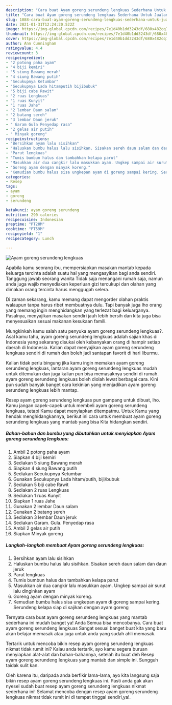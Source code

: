 ```yaml
---
description: "Cara buat Ayam goreng serundeng lengkuas Sederhana Untuk Jualan"
title: "Cara buat Ayam goreng serundeng lengkuas Sederhana Untuk Jualan"
slug: 1088-cara-buat-ayam-goreng-serundeng-lengkuas-sederhana-untuk-jualan
date: 2021-01-31T12:24:20.522Z
image: https://img-global.cpcdn.com/recipes/7e1d40b1dd3243df/680x482cq70/ayam-goreng-serundeng-lengkuas-foto-resep-utama.jpg
thumbnail: https://img-global.cpcdn.com/recipes/7e1d40b1dd3243df/680x482cq70/ayam-goreng-serundeng-lengkuas-foto-resep-utama.jpg
cover: https://img-global.cpcdn.com/recipes/7e1d40b1dd3243df/680x482cq70/ayam-goreng-serundeng-lengkuas-foto-resep-utama.jpg
author: Ann Cunningham
ratingvalue: 4.4
reviewcount: 3
recipeingredient:
- "2 potong paha ayam"
- "4 biji kemiri"
- "5 siung Bawang merah"
- "4 siung Bawang putih"
- "Secukupnya Ketumbar"
- "Secukupnya Lada hitamputih bijibubuk"
- "5 biji cabe Rawit"
- "2 ruas Lengkuas"
- "1 ruas Kunyit"
- "1 ruas Jahe"
- "2 lembar Daun salam"
- "2 batang sereh"
- "3 lembar Daun jeruk"
- " Garam Gula Penyedap rasa"
- "2 gelas air putih"
- " Minyak goreng"
recipeinstructions:
- "Bersihkan ayam lalu sisihkan"
- "Haluskan bumbu halus lalu sisihkan. Sisakan sereh daun salam dan daun jeruk"
- "Parut lengkuas"
- "Tumis bumbun halus dan tambahkan kelapa parut"
- "Masukkan air dua cangkir lalu masukkan ayam. Ungkep sampai air surut lalu dinginkan ayam"
- "Goreng ayam dengan minyak koreng."
- "Kemudian bumbu halus sisa ungkepan ayam di goreng sampai kering. Serundeng kelapa siap di sajikan dengan ayam goreng"
categories:
- Resep
tags:
- ayam
- goreng
- serundeng

katakunci: ayam goreng serundeng 
nutrition: 290 calories
recipecuisine: Indonesian
preptime: "PT20M"
cooktime: "PT59M"
recipeyield: "1"
recipecategory: Lunch

---
```



![Ayam goreng serundeng lengkuas](https://img-global.cpcdn.com/recipes/7e1d40b1dd3243df/680x482cq70/ayam-goreng-serundeng-lengkuas-foto-resep-utama.jpg)

Apabila kamu seorang ibu, mempersiapkan masakan mantab kepada keluarga tercinta adalah suatu hal yang mengasyikan bagi anda sendiri. Tanggung jawab seorang  wanita Tidak saja menangani rumah saja, namun anda juga wajib menyediakan keperluan gizi tercukupi dan olahan yang dimakan orang tercinta harus menggugah selera.

Di zaman  sekarang, kamu memang dapat mengorder olahan praktis walaupun tanpa harus ribet membuatnya dulu. Tapi banyak juga lho orang yang memang ingin menghidangkan yang terlezat bagi keluarganya. Pasalnya, menyajikan masakan sendiri jauh lebih bersih dan kita juga bisa menyesuaikan sesuai makanan kesukaan famili. 



Mungkinkah kamu salah satu penyuka ayam goreng serundeng lengkuas?. Asal kamu tahu, ayam goreng serundeng lengkuas adalah sajian khas di Indonesia yang sekarang disukai oleh kebanyakan orang di hampir setiap daerah di Indonesia. Kalian dapat menyajikan ayam goreng serundeng lengkuas sendiri di rumah dan boleh jadi santapan favorit di hari liburmu.

Kalian tidak perlu bingung jika kamu ingin memakan ayam goreng serundeng lengkuas, lantaran ayam goreng serundeng lengkuas mudah untuk ditemukan dan juga kalian pun bisa memasaknya sendiri di rumah. ayam goreng serundeng lengkuas boleh diolah lewat berbagai cara. Kini pun sudah banyak banget cara kekinian yang menjadikan ayam goreng serundeng lengkuas lebih mantap.

Resep ayam goreng serundeng lengkuas pun gampang untuk dibuat, lho. Kamu jangan capek-capek untuk membeli ayam goreng serundeng lengkuas, tetapi Kamu dapat menyiapkan ditempatmu. Untuk Kamu yang hendak menghidangkannya, berikut ini cara untuk membuat ayam goreng serundeng lengkuas yang mantab yang bisa Kita hidangkan sendiri.

<!--inarticleads1-->

##### Bahan-bahan dan bumbu yang dibutuhkan untuk menyiapkan Ayam goreng serundeng lengkuas:

1. Ambil 2 potong paha ayam
1. Siapkan 4 biji kemiri
1. Sediakan 5 siung Bawang merah
1. Siapkan 4 siung Bawang putih
1. Sediakan Secukupnya Ketumbar
1. Gunakan Secukupnya Lada hitam/putih, biji/bubuk
1. Sediakan 5 biji cabe Rawit
1. Sediakan 2 ruas Lengkuas
1. Sediakan 1 ruas Kunyit
1. Siapkan 1 ruas Jahe
1. Gunakan 2 lembar Daun salam
1. Gunakan 2 batang sereh
1. Sediakan 3 lembar Daun jeruk
1. Sediakan  Garam. Gula. Penyedap rasa
1. Ambil 2 gelas air putih
1. Siapkan  Minyak goreng




<!--inarticleads2-->

##### Langkah-langkah membuat Ayam goreng serundeng lengkuas:

1. Bersihkan ayam lalu sisihkan
1. Haluskan bumbu halus lalu sisihkan. Sisakan sereh daun salam dan daun jeruk
1. Parut lengkuas
1. Tumis bumbun halus dan tambahkan kelapa parut
1. Masukkan air dua cangkir lalu masukkan ayam. Ungkep sampai air surut lalu dinginkan ayam
1. Goreng ayam dengan minyak koreng.
1. Kemudian bumbu halus sisa ungkepan ayam di goreng sampai kering. Serundeng kelapa siap di sajikan dengan ayam goreng




Ternyata cara buat ayam goreng serundeng lengkuas yang mantab sederhana ini mudah banget ya! Anda Semua bisa mencobanya. Cara buat ayam goreng serundeng lengkuas Sangat sesuai banget buat kita yang baru akan belajar memasak atau juga untuk anda yang sudah ahli memasak.

Tertarik untuk mencoba bikin resep ayam goreng serundeng lengkuas nikmat tidak rumit ini? Kalau anda tertarik, ayo kamu segera buruan menyiapkan alat-alat dan bahan-bahannya, setelah itu buat deh Resep ayam goreng serundeng lengkuas yang mantab dan simple ini. Sungguh taidak sulit kan. 

Oleh karena itu, daripada anda berfikir lama-lama, ayo kita langsung saja bikin resep ayam goreng serundeng lengkuas ini. Pasti anda gak akan nyesel sudah buat resep ayam goreng serundeng lengkuas nikmat sederhana ini! Selamat mencoba dengan resep ayam goreng serundeng lengkuas nikmat tidak rumit ini di tempat tinggal sendiri,ya!.

